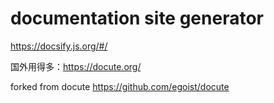 

# documentation site generator

https://docsify.js.org/#/

国外用得多：https://docute.org/

forked from docute https://github.com/egoist/docute

